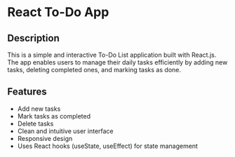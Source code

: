 # React To-Do App

## Description
This is a simple and interactive To-Do List application built with React.js. The app enables users to manage their daily tasks efficiently by adding new tasks, deleting completed ones, and marking tasks as done.

## Features
- Add new tasks
- Mark tasks as completed
- Delete tasks
- Clean and intuitive user interface
- Responsive design
- Uses React hooks (useState, useEffect) for state management

